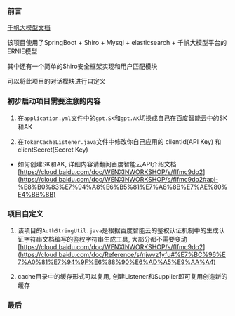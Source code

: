 ### 前言

[千帆大模型文档](https://cloud.baidu.com/doc/WENXINWORKSHOP/index.html)

该项目使用了SpringBoot + Shiro + Mysql + elasticsearch + 千帆大模型平台的ERNIE模型

其中还有一个简单的Shiro安全框架实现和用户匹配模块

可以将此项目的对话模块进行自定义

### 初步启动项目需要注意的内容

1. 在`application.yml`文件中的`gpt.SK`和`gpt.AK`切换成自己在百度智能云中的SK和AK

2. 在`TokenCacheListener.java`文件中修改你自己应用的 clientId(API Key) 和 clientSecret(Secret Key)

* 如何创建SK和AK, 详细内容请翻阅百度智能云API介绍文档[https://cloud.baidu.com/doc/WENXINWORKSHOP/s/flfmc9do2](https://cloud.baidu.com/doc/WENXINWORKSHOP/s/flfmc9do2#api-%E8%B0%83%E7%94%A8%E6%B5%81%E7%A8%8B%E7%AE%80%E4%BB%8B)

### 项目自定义

1. 该项目的`AuthStringUtil.java`是根据百度智能云的鉴权认证机制中的生成认证字符串文档编写的鉴权字符串生成工具, 大部分都不需要变动
[https://cloud.baidu.com/doc/WENXINWORKSHOP/s/flfmc9do2](https://cloud.baidu.com/doc/Reference/s/njwvz1yfu#%E7%BC%96%E7%A0%81%E7%94%9F%E6%88%90%E6%AD%A5%E9%AA%A4)

2. cache目录中的缓存形式可以复用, 创建Listener和Supplier即可复用创造新的缓存

### 最后
